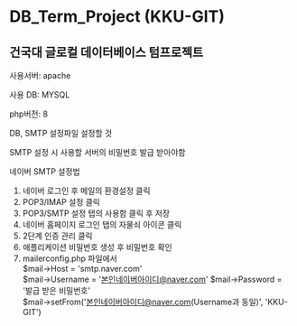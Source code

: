 # DB_Term_Project (KKU-GIT)
건국대 글로컬 데이터베이스 텀프로젝트
-----------------------------------------------------------------
사용서버: apache

사용 DB: MYSQL

php버전: 8

DB, SMTP 설정파일 설정할 것

SMTP 설정 시 사용할 서버의 비밀번호 발급 받아야함

네이버 SMTP 설정법
1. 네이버 로그인 후 메일의 환경설정 클릭
2. POP3/IMAP 설정 클릭
3. POP3/SMTP 설정 탭의 사용함 클릭 후 저장
4. 네이버 홈페이지 로그인 탭의 자물쇠 아이콘 클릭
5. 2단계 인증 관리 클릭
6. 애플리케이션 비밀번호 생성 후 비밀번호 확인
7. mailerconfig.php 파일에서  
    $mail->Host = 'smtp.naver.com'                              
    $mail->Username   = '본인네이버아이디@naver.com'
    $mail->Password   = '발급 받은 비밀번호'                                    
    $mail->setFrom('본인네이버아이디@naver.com(Username과 동일)', 'KKU-GIT')
